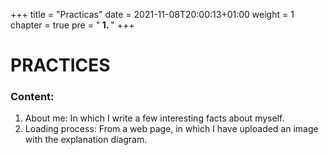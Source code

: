 +++
title = "Practicas"
date = 2021-11-08T20:00:13+01:00
weight = 1
chapter = true
pre = "<b> 1. </b>"
+++

# PRACTICES

### Content:

1. About me: In which I write a few interesting facts about myself.
2. Loading process: From a web page, in which I have uploaded an image with the explanation diagram.